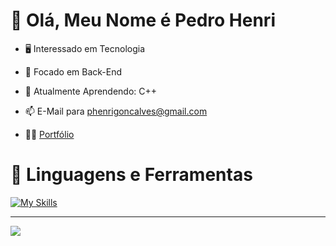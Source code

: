 # 👋 Olá, Meu Nome é Pedro Henri

- 🖥️ Interessado em Tecnologia                                           
- 👀 Focado em Back-End
- 🌱 Atualmente Aprendendo: C++
- 📫 E-Mail para phenrigoncalves@gmail.com

- 🧑‍💻 [Portfólio](https://pedrohenri.com.br/) 

# 🧰 Linguagens e Ferramentas

[![My Skills](https://skillicons.dev/icons?i=html,css,js,ts,react,next,vue,tailwind,nodejs,php,laravel,py,mysql,mongodb,docker&perline=50)](https://pedrohenri.com.br/)

---

<img src="https://github-profile-summary-cards.vercel.app/api/cards/profile-details?username=Pedrenri&theme=github_dark">
